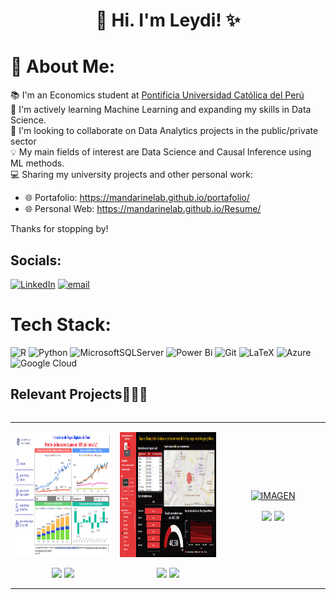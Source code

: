 <h1 align="center">👋 Hi. I'm Leydi!  ✨ </h1> 

<p align="center">

# 💫 About Me:

📚  I'm an Economics student at [Pontificia Universidad Católica del Perú](https://www.pucp.edu.pe/)<br>
🌱 I'm actively learning Machine Learning and expanding my skills in Data Science.<br>
🤝 I'm looking to collaborate on Data Analytics projects in the public/private sector<br>
💡 My main fields of interest are Data Science and Causal Inference using ML methods.<br>
💻  Sharing my university projects and other personal work:<br>
- 🌐 Portafolio: https://mandarinelab.github.io/portafolio/<br>
- 🌐 Personal Web: https://mandarinelab.github.io/Resume/ <br> 

Thanks for stopping by!

## Socials:
[![LinkedIn](https://img.shields.io/badge/LinkedIn-%230077B5.svg?logo=linkedin&logoColor=white)](https://linkedin.com/in/https://www.linkedin.com/in/leydi-conzuelo-chipana-cangana-1b8202326/) [![email](https://img.shields.io/badge/Email-D14836?logo=gmail&logoColor=white)](mailto:chipana.l@pucp.edu.pe) 


# Tech Stack:
![R](https://img.shields.io/badge/r-%23276DC3.svg?style=for-the-badge&logo=r&logoColor=white) ![Python](https://img.shields.io/badge/python-3670A0?style=for-the-badge&logo=python&logoColor=ffdd54) ![MicrosoftSQLServer](https://img.shields.io/badge/Microsoft%20SQL%20Server-CC2927?style=for-the-badge&logo=microsoft%20sql%20server&logoColor=white) ![Power Bi](https://img.shields.io/badge/power_bi-F2C811?style=for-the-badge&logo=powerbi&logoColor=black) ![Git](https://img.shields.io/badge/git-%23F05033.svg?style=for-the-badge&logo=git&logoColor=white) ![LaTeX](https://img.shields.io/badge/latex-%23008080.svg?style=for-the-badge&logo=latex&logoColor=white) ![Azure](https://img.shields.io/badge/azure-%230072C6.svg?style=for-the-badge&logo=microsoftazure&logoColor=white) ![Google Cloud](https://img.shields.io/badge/GoogleCloud-%234285F4.svg?style=for-the-badge&logo=google-cloud&logoColor=white)

<!-- Proudly created with GPRM ( https://gprm.itsvg.in ) -->
<!-------------------------->
<div id="proyectos">
<h2 >Relevant Projects👨🏻‍💻</h2>

<table align="left" >
  
  <tr border="none">
    <td width="20%" align="center">
      <p align="center">
       <a href="https://app.powerbi.com/view?r=eyJrIjoiYTkxODQ1YjEtZTRlZi00OTk2LThiNzgtMzYzNmRjOWQzZmIzIiwidCI6ImQwMGQ4MDc3LTkwMjEtNDc1YS1iMzE3LTQ3M2U5YjcyN2UwYiIsImMiOjR9&pageName=b6875c9603e00d7bc70e" title="Go to Source">
          <img align="center" width=100% height="200" src="https://github.com/MandarineLab/digital-payment-system-BCRP/blob/main/Pagos_Digitales_BCRP/capture.PNG" alt="IMAGEN" /></a>
        </p>
      <p align="center">
        <a href="https://github.com/MandarineLab/digital-payment-system-BCRP/tree/main" target="blank"><img align="center" src="https://img.shields.io/badge/GitHub-100000?style=for-the-badge&logo=github&logoColor=white" /></a>
        <a href="https://www.linkedin.com/in/leydi-conzuelo-chipana-cangana-1b8202326/" target="blank"><img align="center" src="https://img.shields.io/badge/LinkedIn-0077B5?style=for-the-badge&logo=linkedin&logoColor=white"/></a>
      </p> 
    </td>
<!-------------------------->
    <td width="20%" align="center">
      <p align="center">
       <a href="https://app.powerbi.com/view?r=eyJrIjoiOWQ3Njg4ZWYtZTI4Mi00NDg0LTk1ZDMtNDQwNDhhMTQzNjQ1IiwidCI6ImQwMGQ4MDc3LTkwMjEtNDc1YS1iMzE3LTQ3M2U5YjcyN2UwYiIsImMiOjR9" title="Go to Source">
          <img align="center" width=100% height="200" src="https://github.com/MandarineLab/Chronic_child_malnutrition_rate/blob/main/Elements/Dashboard.png" alt="IMAGEN" /></a>
        </p>
      <p align="center">
        <a href="https://github.com/MandarineLab/Chronic_child_malnutrition_rate" target="blank"><img align="center" src="https://img.shields.io/badge/GitHub-100000?style=for-the-badge&logo=github&logoColor=white" /></a>
        <a href="https://www.linkedin.com/in/leydi-conzuelo-chipana-cangana-1b8202326/" target="blank"><img align="center" src="https://img.shields.io/badge/LinkedIn-0077B5?style=for-the-badge&logo=linkedin&logoColor=white"/></a>
      </p> 
    </td>
<!-------------------------->
    <td width="20%" align="center">
      <p align="center">
       <a href="https://app.powerbi.com/view?r=eyJrIjoiNmZkMjYzMzAtYzlkOS00NmNkLWJmYzktZTg2ZDU4NTEwODY0IiwidCI6ImQwMGQ4MDc3LTkwMjEtNDc1YS1iMzE3LTQ3M2U5YjcyN2UwYiIsImMiOjR9" title="Go to Source">
          <img align="center" width=100% height="200" src="https://github.com/MandarineLab/PowerBi-PIT/blob/main/elements/captura.png" alt="IMAGEN" /></a>
        </p>
      <p align="center">
        <a href="https://github.com/MandarineLab/PowerBi-PIT" target="blank"><img align="center" src="https://img.shields.io/badge/GitHub-100000?style=for-the-badge&logo=github&logoColor=white" /></a>
        <a href="https://www.linkedin.com/in/leydi-conzuelo-chipana-cangana-1b8202326/" target="blank"><img align="center" src="https://img.shields.io/badge/LinkedIn-0077B5?style=for-the-badge&logo=linkedin&logoColor=white"/></a>
      </p> 
    </td>

<!-- Proudly created with GPRM ( https://gprm.itsvg.in ) --><!--
**MandarineLab/MandarineLab** is a ✨ _special_ ✨ repository because its `README.md` (this file) appears on your GitHub profile.



